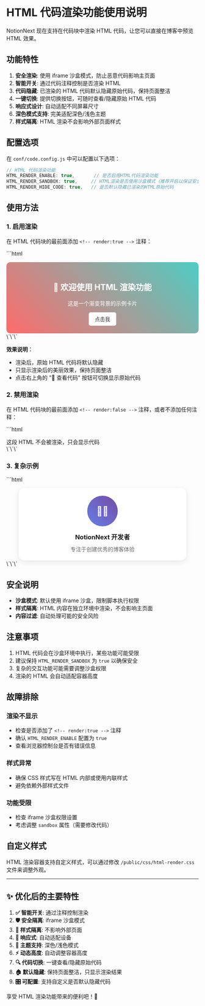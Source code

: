 # HTML 代码渲染功能使用说明

NotionNext 现在支持在代码块中渲染 HTML 代码，让您可以直接在博客中预览 HTML 效果。

## 功能特性

1. **安全渲染**: 使用 iframe 沙盒模式，防止恶意代码影响主页面
2. **智能开关**: 通过代码注释控制是否渲染 HTML
3. **代码隐藏**: 已渲染的 HTML 代码默认隐藏原始代码，保持页面整洁
4. **一键切换**: 提供切换按钮，可随时查看/隐藏原始 HTML 代码
5. **响应式设计**: 自动适配不同屏幕尺寸
6. **深色模式支持**: 完美适配深色/浅色主题
7. **样式隔离**: HTML 渲染不会影响外部页面样式

## 配置选项

在 `conf/code.config.js` 中可以配置以下选项：

```javascript
// HTML 代码渲染功能
HTML_RENDER_ENABLE: true,       // 是否启用HTML代码渲染功能
HTML_RENDER_SANDBOX: true,     // HTML渲染是否使用沙盒模式（推荐开启以保证安全性）
HTML_RENDER_HIDE_CODE: true,   // 是否默认隐藏已渲染的HTML原始代码
```

## 使用方法

### 1. 启用渲染

在 HTML 代码块的最前面添加 `<!-- render:true -->` 注释：

\`\`\`html
<!-- render:true -->
<div style="background: linear-gradient(45deg, #ff6b6b, #4ecdc4); padding: 20px; border-radius: 10px; color: white; text-align: center;">
  <h2>🎉 欢迎使用 HTML 渲染功能</h2>
  <p>这是一个渐变背景的示例卡片</p>
  <button onclick="alert('Hello NotionNext!')" style="background: white; color: #333; border: none; padding: 8px 16px; border-radius: 5px; cursor: pointer;">
    点击我
  </button>
</div>
\`\`\`

**效果说明**：
- 渲染后，原始 HTML 代码将默认隐藏
- 只显示渲染后的美丽效果，保持页面整洁
- 点击右上角的 "📝 查看代码" 按钮可切换显示原始代码

### 2. 禁用渲染

在 HTML 代码块的最前面添加 `<!-- render:false -->` 注释，或者不添加任何注释：

\`\`\`html
<!-- render:false -->
<div>这段 HTML 不会被渲染，只会显示代码</div>
\`\`\`

### 3. 复杂示例

\`\`\`html
<!-- render:true -->
<!DOCTYPE html>
<html>
<head>
    <style>
        .card {
            max-width: 400px;
            margin: 0 auto;
            padding: 20px;
            border-radius: 15px;
            box-shadow: 0 4px 15px rgba(0,0,0,0.1);
            background: white;
            transition: transform 0.3s ease;
        }
        .card:hover {
            transform: translateY(-5px);
        }
        .avatar {
            width: 80px;
            height: 80px;
            border-radius: 50%;
            margin: 0 auto 15px;
            background: linear-gradient(45deg, #667eea, #764ba2);
            display: flex;
            align-items: center;
            justify-content: center;
            color: white;
            font-size: 24px;
        }
    </style>
</head>
<body>
    <div class="card">
        <div class="avatar">👨‍💻</div>
        <h3 style="text-align: center; margin: 0 0 10px 0;">NotionNext 开发者</h3>
        <p style="text-align: center; color: #666; margin: 0;">
            专注于创建优秀的博客体验
        </p>
    </div>
</body>
</html>
\`\`\`

## 安全说明

- **沙盒模式**: 默认使用 iframe 沙盒，限制脚本执行权限
- **样式隔离**: HTML 内容在独立环境中渲染，不会影响主页面
- **内容过滤**: 自动处理可能的安全风险

## 注意事项

1. HTML 代码会在沙盒环境中执行，某些功能可能受限
2. 建议保持 `HTML_RENDER_SANDBOX` 为 `true` 以确保安全
3. 复杂的交互功能可能需要调整沙盒权限
4. 渲染的 HTML 会自动适配容器高度

## 故障排除

### 渲染不显示
- 检查是否添加了 `<!-- render:true -->` 注释
- 确认 `HTML_RENDER_ENABLE` 配置为 `true`
- 查看浏览器控制台是否有错误信息

### 样式异常
- 确保 CSS 样式写在 HTML 内部或使用内联样式
- 避免依赖外部样式文件

### 功能受限
- 检查 iframe 沙盒权限设置
- 考虑调整 `sandbox` 属性（需要修改代码）

## 自定义样式

HTML 渲染容器支持自定义样式，可以通过修改 `/public/css/html-render.css` 文件来调整外观。

---

## ✨ 优化后的主要特性

1. **✅ 智能开关**: 通过注释控制渲染
2. **🛡️ 安全隔离**: iframe 沙盒模式
3. **🎨 样式隔离**: 不影响外部页面
4. **📱 响应式**: 自动适配设备
5. **🌙 主题支持**: 深色/浅色模式
6. **⚡ 动态高度**: 自动调整容器高度
7. **🔍 代码切换**: 一键查看/隐藏原始代码
8. **🏠 默认隐藏**: 保持页面整洁，只显示渲染结果
9. **🎛️ 可配置**: 支持自定义是否默认隐藏代码

享受 HTML 渲染功能带来的便利吧！🚀